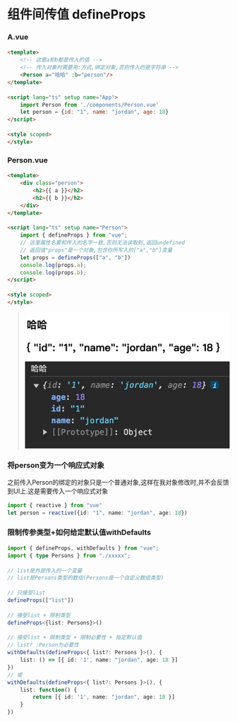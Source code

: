 # 组件间传值 defineProps

### A.vue

```html
<template>
    <!-- 这里a和b都是传入的值 -->
    <!-- 传入对象时需要用:方式,绑定对象,否则传入的是字符串 -->
    <Person a="哈哈" :b="person"/>
</template>

<script lang="ts" setup name="App">
    import Person from './components/Person.vue'
    let person = {id: "1", name: "jordan", age: 18}
</script>

<style scoped>
</style>
```

### Person.vue

```html
<template>
    <div class="person">
        <h2>{{ a }}</h2>
        <h2>{{ b }}</h2>
    </div>
</template>

<script lang="ts" setup name="Person">
    import { defineProps } from "vue";
    // 这里属性名要和传入的名字一致,否则无法读取到,返回undefined
    // 返回值"props"是一个对象,包含你所写入的["a","b"]变量
    let props = defineProps(["a", "b"])
    console.log(props.a);
    console.log(props.b);
</script>

<style scoped>
</style>
```

> ![-w481](media/17047866527364.jpg)
> ![-w281](media/17047868020228.jpg)

### 将person变为一个响应式对象

之前传入Person的绑定的对象只是一个普通对象,这样在我对象修改时,并不会反馈到UI上.这是需要传入一个响应式对象

```ts
import { reactive } from "vue"
let person = reactive({id: "1", name: "jordan", age: 18})
```

### 限制传参类型+如何给定默认值withDefaults

```ts
import { defineProps, withDefaults } from "vue";
import { type Persons } from "./xxxxx";

// list是外部传入的一个变量
// list是Persons类型的数组(Persons是一个自定义数组类型)

// 只接受list
defineProps(["list"])

// 接受list + 限制类型
defineProps<{list: Persons}>()

// 接受list + 限制类型 + 限制必要性 + 指定默认值
// list? :Person为必要性
withDefaults(defineProps<{ list?: Persons }>(), {
    list: () => [{ id: '1', name: "jordan", age: 18 }]
})
// 或
withDefaults(defineProps<{ list?: Persons }>(), {
    list: function() {
        return [{ id: '1', name: "jordan", age: 18 }]
    } 
})
```